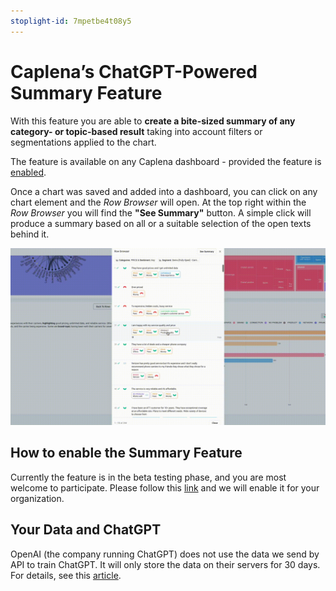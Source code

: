 ```yaml
---
stoplight-id: 7mpetbe4t08y5
---
```


# Caplena’s ChatGPT-Powered Summary Feature
With this feature you are able to **create a bite-sized summary of any category- or topic-based result** taking into account filters or segmentations applied to the chart.

The feature is available on any Caplena dashboard - provided the feature is [enabled](#your-data-and-chatgpt).

Once a chart was saved and added into a dashboard, you can click on any chart element and the *Row Browser* will open. At the top right within the *Row Browser* you will find the **"See Summary"** button. A simple click will produce a summary based on all or a suitable selection of the open texts behind it.

![Summary Feature.gif](<../assets/images/Summary Feature.gif>)

## How to enable the Summary Feature
Currently the feature is in the beta testing phase, and you are most welcome to participate. Please follow this [link](https://caplena.typeform.com/to/naEkEWAq) and we will enable it for your organization.

## Your Data and ChatGPT
OpenAI (the company running ChatGPT) does not use the data we send by API to train ChatGPT. It will only store the data on their servers for 30 days. For details, see this [article](https://openai.com/policies/api-data-usage-policies).
